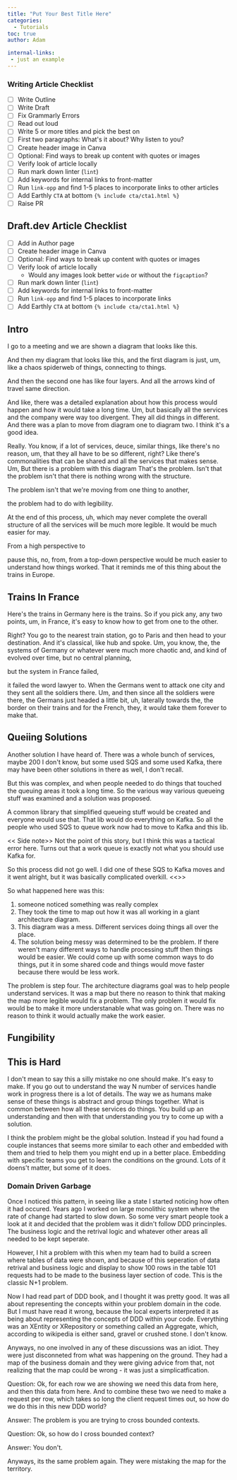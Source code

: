 ```yaml
---
title: "Put Your Best Title Here"
categories:
  - Tutorials
toc: true
author: Adam

internal-links:
 - just an example
---
```

### Writing Article Checklist

- [ ] Write Outline
- [ ] Write Draft
- [ ] Fix Grammarly Errors
- [ ] Read out loud
- [ ] Write 5 or more titles and pick the best on
- [ ] First two paragraphs: What's it about? Why listen to you?
- [ ] Create header image in Canva
- [ ] Optional: Find ways to break up content with quotes or images
- [ ] Verify look of article locally
- [ ] Run mark down linter (`lint`)
- [ ] Add keywords for internal links to front-matter
- [ ] Run `link-opp` and find 1-5 places to incorporate links to other articles
- [ ] Add Earthly `CTA` at bottom `{% include cta/cta1.html %}`
- [ ] Raise PR

## Draft.dev Article Checklist

- [ ] Add in Author page
- [ ] Create header image in Canva
- [ ] Optional: Find ways to break up content with quotes or images
- [ ] Verify look of article locally
  - Would any images look better `wide` or without the `figcaption`?
- [ ] Run mark down linter (`lint`)
- [ ] Add keywords for internal links to front-matter
- [ ] Run `link-opp` and find 1-5 places to incorporate links
- [ ] Add Earthly `CTA` at bottom `{% include cta/cta1.html %}`

## Intro

I go to a meeting and we are shown a diagram that looks like this.

And then my diagram that looks like this, and the first diagram is just, um, like a chaos spiderweb of things, connecting to things.

And then the second one has like four layers. And all the arrows kind of travel same direction.

And like, there was a detailed explanation about how this process would happen and how it would take a long time. Um, but basically all the services and the company were way too divergent. They all did things in different. And there was a plan to move from diagram one to diagram two. I think it's a good idea.

Really. You know, if a lot of services, deuce, similar things, like there's no reason, um, that they all have to be so different, right? Like there's commonalities that can be shared and all the services that makes sense. Um, But there is a problem with this diagram
That's the problem. Isn't that the problem isn't that there is nothing wrong with the structure.

The problem isn't that we're moving from one thing to another,

the problem had to do with legibility.

At the end of this process, uh, which may never complete the overall structure of all the services will be much more legible. It would be much easier for may.

From a high perspective to

pause this, no, from, from a top-down perspective would be much easier to understand how things worked. That it reminds me of this thing about the trains in Europe. 

## Trains In France

Here's the trains in Germany here is the trains. So if you pick any, any two points, um, in France, it's easy to know how to get from one to the other.

Right? You go to the nearest train station, go to Paris and then head to your destination. And it's classical, like hub and spoke. Um, you know, the, the systems of Germany or whatever were much more chaotic and, and kind of evolved over time, but no central planning,

but the system in France failed,

it failed the word lawyer to. When the Germans went to attack one city and they sent all the soldiers there. Um, and then since all the soldiers were there, the Germans just headed a little bit, uh, laterally towards the, the border on their trains and for the French, they, it would take them forever to make that.

## Queiing Solutions

Another solution I have heard of. There was a whole bunch of services, maybe 200 I don't know, but some used SQS and some used Kafka, there may have been other solutions in there as well, I don't recall.

But this was complex, and when people needed to do things that touched the queuing areas it took a long time. So the various way various queueing stuff was examined and a solution was proposed. 

A common library that simplified queueing stuff would be created and everyone would use that. That lib would do everything on Kafka. So all the people who used SQS to queue work now had to move to Kafka and this lib.  

<< Side note>>
Not the point of this story, but I think this was a tactical error here. Turns out that a work queue is exactly not what you should use Kafka for.

So this process did not go well. I did one of these SQS to Kafka moves and it went alright, but it was basically complicated overkill. 
<<>>

So what happened here was this:

1) someone noticed something was really complex
2) They took the time to map out how it was all working in a giant architecture diagram.
3) This diagram was a mess. Different services doing things all over the place.
4) The solution being messy was determined to be the problem.
   If there weren't many different ways to handle processing stuff then things would be easier. We could come up with some common ways to do things, put it in some shared code and things would move faster because there would be less work.


The problem is step four. The architecture diagrams goal was to help people understand services. It was a map but there no reason to think that making the map more legible would fix a problem. The only problem it would fix would be to make it more understanable what was going on. There was no reason to think it would actually make the work easier.

## Fungibility 

## This is Hard
I don't mean to say this a silly mistake no one should make. It's easy to make. If you go out to understand the way N number of services handle work in progress there is a lot of details. The way we as humans make sense of these things is abstract and group things together. What is common between how all these services do things. You build up an understanding and then with that understanding you try to come up with a solution. 

I think the problem might be the global solution. Instead if you had found a couple instances that seems more similar to each other and embedded with them and tried to help them you might end up in a better place. Embedding with specific teams you get to learn the conditions on the ground. Lots of it doens't matter, but some of it does. 

### Domain Driven Garbage

Once I noticed this pattern, in seeing like a state I started noticing how often it had occured. Years ago I worked on large monolithic system where the rate of change had started to slow down. So some very smart people took a look at it and decided that the problem was it didn't follow DDD princinples. The business logic and the retrival logic and whatever other areas all needed to be kept seperate.

However, I hit a problem with this when my team had to build a screen where tables of data were shown, and because of this seperation of data retrival and business logic and display to show 100 rows in the table 101 requests had to be made to the business layer section of code. This is the classic N+1 problem.

Now I had read part of DDD book, and I thought it was pretty good. It was all about representing the concepts within your problem domain in the code. But I must have read it wrong, because the local experts interpreted it as being about representing the concepts of DDD within your code. Everything was an XEntity or XRepository or something called an Aggregate, which, according to wikipedia is either sand, gravel or crushed stone. I don't know.

Anyways, no one involved in any of these discussions was an idiot. They were just disconneted from what was happening on the ground. They had a map of the business domain and they were giving advice from that, not realizing that the map could be wrong - it was just a simplicatfication.

Question: Ok, for each row we are showing we need this data from here, and then this data from here. And to combine these two we need to make a request per row, which takes so long the client request times out, so how do we do this in this new DDD world?

Answer: The problem is you are trying to cross bounded contexts.

Question: Ok, so how do I cross bounded context? 

Answer: You don't.

Anyways, its the same problem again. They were mistaking the map for the territory. 

